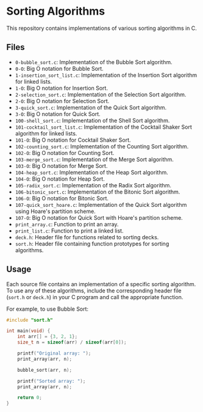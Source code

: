 # Sorting Algorithms

This repository contains implementations of various sorting algorithms in C.

## Files

- `0-bubble_sort.c`: Implementation of the Bubble Sort algorithm.
- `0-O`: Big O notation for Bubble Sort.
- `1-insertion_sort_list.c`: Implementation of the Insertion Sort algorithm for linked lists.
- `1-O`: Big O notation for Insertion Sort.
- `2-selection_sort.c`: Implementation of the Selection Sort algorithm.
- `2-O`: Big O notation for Selection Sort.
- `3-quick_sort.c`: Implementation of the Quick Sort algorithm.
- `3-O`: Big O notation for Quick Sort.
- `100-shell_sort.c`: Implementation of the Shell Sort algorithm.
- `101-cocktail_sort_list.c`: Implementation of the Cocktail Shaker Sort algorithm for linked lists.
- `101-O`: Big O notation for Cocktail Shaker Sort.
- `102-counting_sort.c`: Implementation of the Counting Sort algorithm.
- `102-O`: Big O notation for Counting Sort.
- `103-merge_sort.c`: Implementation of the Merge Sort algorithm.
- `103-O`: Big O notation for Merge Sort.
- `104-heap_sort.c`: Implementation of the Heap Sort algorithm.
- `104-O`: Big O notation for Heap Sort.
- `105-radix_sort.c`: Implementation of the Radix Sort algorithm.
- `106-bitonic_sort.c`: Implementation of the Bitonic Sort algorithm.
- `106-O`: Big O notation for Bitonic Sort.
- `107-quick_sort_hoare.c`: Implementation of the Quick Sort algorithm using Hoare's partition scheme.
- `107-O`: Big O notation for Quick Sort with Hoare's partition scheme.
- `print_array.c`: Function to print an array.
- `print_list.c`: Function to print a linked list.
- `deck.h`: Header file for functions related to sorting decks.
- `sort.h`: Header file containing function prototypes for sorting algorithms.

## Usage

Each source file contains an implementation of a specific sorting algorithm. To use any of these algorithms, include the corresponding header file (`sort.h` or `deck.h`) in your C program and call the appropriate function.

For example, to use Bubble Sort:

```c
#include "sort.h"

int main(void) {
    int arr[] = {3, 2, 1};
    size_t n = sizeof(arr) / sizeof(arr[0]);

    printf("Original array: ");
    print_array(arr, n);

    bubble_sort(arr, n);

    printf("Sorted array: ");
    print_array(arr, n);

    return 0;
}
```